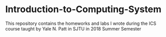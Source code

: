 # Introduction-to-Computing-System
This repository contains the homeworks and labs I wrote during the ICS course taught by Yale N. Patt in SJTU in 2018 Summer Semester
